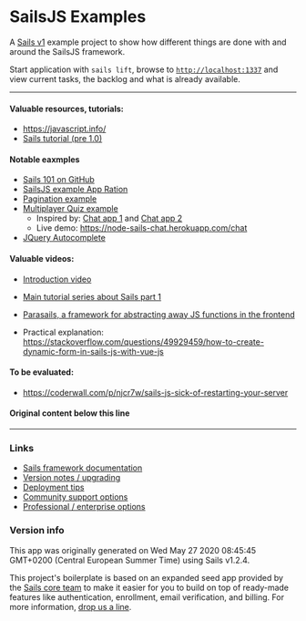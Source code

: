 # SailsJS Examples

A [Sails v1](https://sailsjs.com) example project to show how different things are done with and around the SailsJS framework.

Start application with `sails lift`, browse to [`http://localhost:1337`](http://localhost:1337) and view current tasks, the backlog and what is already available.

----

#### Valuable resources, tutorials:
- https://javascript.info/
- [Sails tutorial (pre 1.0)](https://digitaldrummerj.github.io/sails-tutorial/)

#### Notable eaxmples
- [Sails 101 on GitHub](https://github.com/sails101)
- [SailsJS example App Ration](https://ration.io/)
- [Pagination example](https://github.com/xtrinch/vue-sails-todo)
- [Multiplayer Quiz example](https://joanmira.com/tutorial-how-to-build-a-multi-player-quiz-app-with-sails-js/)
    - Inspired by: [Chat app 1](https://github.com/Ajeey/node-sails-chat/) and [Chat app 2](https://github.com/sgress454/sailsChat-1.0)
    - Live demo: https://node-sails-chat.herokuapp.com/chat
- [JQuery Autocomplete](https://stackoverflow.com/questions/17957390/how-to-use-jquery-autocomplete-with-node-js)

#### Valuable videos:
- [Introduction video](https://www.youtube.com/watch?v=C43gU8G_V8Q)
- [Main tutorial series about Sails part 1](https://www.youtube.com/watch?v=I2BdWa83_-U)

- [Parasails, a framework for abstracting away JS functions in the frontend](https://www.youtube.com/watch?v=NCLx3XbijWA)
- Practical explanation: https://stackoverflow.com/questions/49929459/how-to-create-dynamic-form-in-sails-js-with-vue-js

#### To be evaluated:
- https://coderwall.com/p/njcr7w/sails-js-sick-of-restarting-your-server


#### Original content below this line

----

### Links

+ [Sails framework documentation](https://sailsjs.com/get-started)
+ [Version notes / upgrading](https://sailsjs.com/documentation/upgrading)
+ [Deployment tips](https://sailsjs.com/documentation/concepts/deployment)
+ [Community support options](https://sailsjs.com/support)
+ [Professional / enterprise options](https://sailsjs.com/enterprise)


### Version info

This app was originally generated on Wed May 27 2020 08:45:45 GMT+0200 (Central European Summer Time) using Sails v1.2.4.

<!-- Internally, Sails used [`sails-generate@1.17.2`](https://github.com/balderdashy/sails-generate/tree/v1.17.2/lib/core-generators/new). -->


This project's boilerplate is based on an expanded seed app provided by the [Sails core team](https://sailsjs.com/about) to make it easier for you to build on top of ready-made features like authentication, enrollment, email verification, and billing.  For more information, [drop us a line](https://sailsjs.com/support).


<!--
Note:  Generators are usually run using the globally-installed `sails` CLI (command-line interface).  This CLI version is _environment-specific_ rather than app-specific, thus over time, as a project's dependencies are upgraded or the project is worked on by different developers on different computers using different versions of Node.js, the Sails dependency in its package.json file may differ from the globally-installed Sails CLI release it was originally generated with.  (Be sure to always check out the relevant [upgrading guides](https://sailsjs.com/upgrading) before upgrading the version of Sails used by your app.  If you're stuck, [get help here](https://sailsjs.com/support).)
-->
